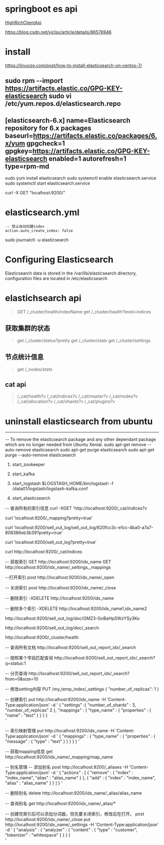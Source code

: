 # springboot es api
[HighRichClientApi](https://blog.csdn.net/u010011737/article/details/79041125)

https://blog.csdn.net/yjclsx/article/details/86576946

# install
https://linuxize.com/post/how-to-install-elasticsearch-on-centos-7/

sudo rpm --import https://artifacts.elastic.co/GPG-KEY-elasticsearch
sudo vi /etc/yum.repos.d/elasticsearch.repo
---------------------------
[elasticsearch-6.x]
name=Elasticsearch repository for 6.x packages
baseurl=https://artifacts.elastic.co/packages/6.x/yum
gpgcheck=1
gpgkey=https://artifacts.elastic.co/GPG-KEY-elasticsearch
enabled=1
autorefresh=1
type=rpm-md
---------------------------------------

sudo yum install elasticsearch
sudo systemctl enable elasticsearch.service
sudo systemctl start elasticsearch.service

curl -X GET "localhost:9200/"


# elasticsearch.yml
```
-- 禁止自动创建index
action.auto_create_index: false
```




sudo journalctl -u elasticsearch

# Configuring Elasticsearch
Elasticsearch data is stored in the /var/lib/elasticsearch directory, configuration files are located in /etc/elasticsearch

# elastichsearch api
> GET /_cluster/health/indexName
> get /_cluster/health?level=indices

## 获取集群的状态
> get /_cluster/status?pretty
> get /_cluster/stats
>get /_cluster/settings

## 节点统计信息
> get /_nodes/stats


## cat api
> /_cat/health?v
>/_cat/indices?v
>/_cat/master?v
>/_cat/nodes?v
>/_cat/allocation?v
>/_cat/shards?v
>/_cat/plugins?v


# uninstall elasticsearch from ubuntu
-------------------
-- To remove the elasticsearch package and any other dependant package which are no longer needed from Ubuntu Xenial.
sudo apt-get remove --auto-remove elasticsearch
sudo apt-get purge elasticsearch
sudo apt-get purge --auto-remove elasticsearch


1) start_zookeeper
2) start_kafka
3) start_logstash
$LOGSTASH_HOME/bin/logstash -f /data01/logstash/logstash-kafka.conf

4) start_elasticsearch

-- 查询所有的索引信息
curl -XGET 'http://localhost:9200/_cat/indices?v


curl 'localhost:9200/_mapping?pretty=true'

curl 'localhost:9200/sell_out_log/sell_out_log/620fcc3c-e1cc-4ba0-a7a7-808386eb3b39?pretty=true'

curl 'localhost:9200/sell_out_log?pretty=true'

curl http://localhost:9200/_cat/indices

-- 获取索引
GET http://localhost:9200/idx_name
GET http://localhost:9200/idx_name/_settings,_mappings

--打开索引
post http://localhost:9200/idx_name/_open

-- 关闭索引
post http://localhost:9200/idx_name/_close


-- 删除索引
-XDELETE http://localhost:9200/idx_name

-- 删除多个索引
-XDELETE http://localhost:9200/idx_name1,idx_name2

http://localhost:9200/sell_out_log/doc/GMZ3-GoBaHpSWzYSy3Ko

http://localhost:9200/sell_out_log/doc/_search  

http://localhost:9200/_cluster/health

-- 查询所有文档
http://localhost:9200/sell_out_report_idx/_search

-- 按照某个字段匹配查询
http://localhost:9200/sell_out_report_idx/_search?q=status:1

-- 分页查询
http://localhost:9200/sell_out_report_idx/_search?from=0&size=10

-- 修改setting内容
PUT /my_temp_index/_settings
{
"number_of_replicas": 1
}

-- 创建索引
put http://localhost:9200/idx_name -H 'Content-Type:application/json' -d '
{
	"settings" :{
		"number_of_shards" : 3,
		"number_of_replicas" 2
	},
	"mappings" : {
	   "type_name" : {
			"properties" : {
				"name" : "text"
			}
	   }
	}
}	
'

-- 索引映射管理
put http://localhost:9200/idx_name -H 'Content-Type:application/json' -d '
{
	"mappings" : {
		"type_name" : {
			"properties" : {
				"message" : {
					"type" : "text"
				}
			}
		}
	}
}
'

-- 获取mapping信息
get http://localhost:9200/idx_name/_mapping/map_name

-- 别名管理
-- 添加别名
post http://localhost:9200/_aliases -H 'Content-Type:application/json' -d '
{
	"actions" : [
	{
		"remove" : {
			"index" : "index_name",
			"alias" : "alias_name"
		}
	},
	{
		"add" : {
			"index" : "index_name",
			"alias" : "alias_name"
		}
	}
	]
}
'

-- 删除别名
delete http://localhost:9200/idx_name/_alias/alias_name

-- 查询别名
get http://localhost:9200/idx_name/_alias/*


-- 创建完索引后可以添加分词器，但先要关闭索引，修改后在打开。
post http://localhost:9200/idx_name/_close
put http://localhost:9200/idx_name/_settings -H 'Content-Type:application/json' -d '
{
	"analysis" : {
		"analyzer" : {
			"content" : {
				"type" : "customer",
				"tokenizer" : "whitespace"
			}
		}
	}
}	
'

